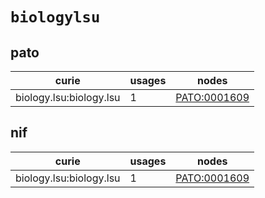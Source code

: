 # `biologylsu`

## pato

| curie                   |   usages | nodes                                                       |
|-------------------------|----------|-------------------------------------------------------------|
| biology.lsu:biology.lsu |        1 | [PATO:0001609](http://purl.obolibrary.org/obo/PATO_0001609) |

## nif

| curie                   |   usages | nodes                                                       |
|-------------------------|----------|-------------------------------------------------------------|
| biology.lsu:biology.lsu |        1 | [PATO:0001609](http://purl.obolibrary.org/obo/PATO_0001609) |

